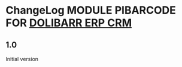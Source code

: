 # ChangeLog MODULE PIBARCODE FOR <a href="https://www.dolibarr.org">DOLIBARR ERP CRM</a>


## 1.0

Initial version
